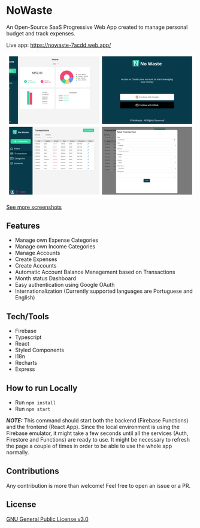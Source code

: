 # NoWaste

An Open-Source SaaS Progressive Web App created to manage personal budget and track expenses.

Live app: https://nowaste-7acdd.web.app/

![NoWaste Screenshot](./docs/screenshots/readme_screenshot.JPG)

[See more screenshots](./docs/screenshots/)

## Features

- Manage own Expense Categories
- Manage own Income Categories
- Manage Accounts
- Create Expenses
- Create Accounts
- Automatic Account Balance Management based on Transactions
- Month status Dashboard
- Easy authentication using Google OAuth
- Internationalization (Currently supported languages are Portuguese and English)

## Tech/Tools

- Firebase
- Typescript
- React
- Styled Components
- I18n
- Recharts
- Express

## How to run Locally

- Run `npm install`
- Run `npm start`

**_NOTE:_** This command should start both the backend (Firebase Functions) and the frontend (React App). Since the local environment is using the Firebase emulator, it might take a few seconds until all the services (Auth, Firestore and Functions) are ready to use. It might be necessary to refresh the page a couple of times in order to be able to use the whole app normally.

## Contributions

Any contribution is more than welcome! Feel free to open an issue or a PR.

## License

[GNU General Public License v3.0](./LICENSE)
